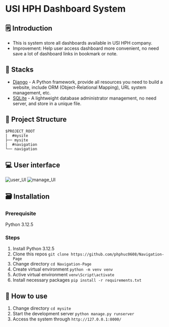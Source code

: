 # USI HPH Dashboard System
## 🗒️ Introduction
- This is system store all dashboards available in USI HPH company.
- Improvement: Help user access dashboard more convenient, no need save a lot of dashboard links in bookmark or note.
## 🧰 Stacks
- [Django](https://www.djangoproject.com/) - A Python framework, provide all resources you need to build a website, include ORM (Object-Relational Mapping), URL system management, etc.
- [SQLite](https://www.sqlite.org/) - A lightweight database administrator management, no need server, and store in a unique file.
## 📁 Project Structure
```
$PROJECT_ROOT
|  #mysite
├── mysite
|  #navigation
└── navigation
```
## 💻 User interface
![user_UI](https://github.com/user-attachments/assets/e56059d8-e4a6-4bd9-a229-f913cc372e17)
![manage_UI](https://github.com/user-attachments/assets/aec34354-aa71-422d-a4e6-4ed0893d0190)
## 🗃️ Installation
### Prerequisite
Python 3.12.5
### Steps
1. Install Python 3.12.5
2. Clone this repos  `git clone https://github.com/phphuc0608/Navigation-Page`
3. Change directory `cd Navigation-Page`
4. Create virtual environment `python -m venv venv`
5. Active virtual environment `venv\Script\activate`
6. Install necessary packages `pip install -r requirements.txt`
## 👴 How to use
1. Change directory `cd mysite`
2. Start the development server `python manage.py runserver`
3. Access the system through `http://127.0.0.1:8000/`
